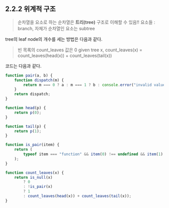 ## 2.2.2 위계적 구조

> 순차열을 요소로 하는 순차열은 **트리(tree)** 구조로 이해할 수 있음!!
> 요소들 : branch, 자체가 순차열인 요소는 subtree

tree의 leaf node의 개수를 세는 방법은 다음과 같다.

> 빈 목록의 count_leaves 값은 0
> given tree x, count_leaves(x) = count_leaves(head(x)) + count_leaves(tail(x))

코드는 다음과 같다.

```js
function pair(a, b) {
    function dispatch(m) {
        return m === 0 ? a : m === 1 ? b : console.error("invalid value for pair");
    }
    return dispatch;
}

function head(p) {
    return p(0);
}

function tail(p) {
    return p(1);
}

function is_pair(item) {
    return (
        typeof item === "function" && item(0) !== undefined && item(1) !== undefined
    );
}

function count_leaves(x) {
	return is_null(x)
		? 0
		: !is_pair(x)
		? 1
		: count_leaves(head(x)) + count_leaves(tail(x));
}
```
